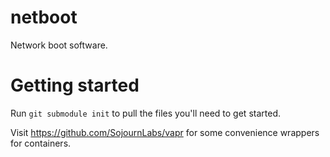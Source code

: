 # netboot
Network boot software.

Getting started
===============
Run `git submodule init` to pull the files you'll need to get started.

Visit <https://github.com/SojournLabs/vapr> for some convenience wrappers for containers.